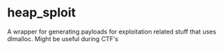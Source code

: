 # heap_sploit
A wrapper for generating payloads for exploitation related stuff that uses dlmalloc.
Might be useful during CTF's
